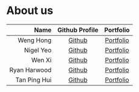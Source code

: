 # About us

Name     |             Github Profile              | Portfolio 
------------:|:---------------------------------------:|:---------:
Weng Hong   | [Github](https://github.com/wongwh2002) | [Portfolio](docs/team/wongwh2002.md)
Nigel Yeo    | [Github](https://github.com/NigelYeoTW) | [Portfolio](docs/team/NigelYeo.md)
Wen Xi   |   [Github](https://github.com/wx-03)    | [Portfolio](docs/team/wenxi.md)
Ryan Harwood   |   [Github](https://github.com/rharwo)   | [Portfolio](docs/team/ryanharwood.md)
Tan Ping Hui |   [Github](https://github.com/TPH777)   | [Portfolio](docs/team/tanpinghui.md)
